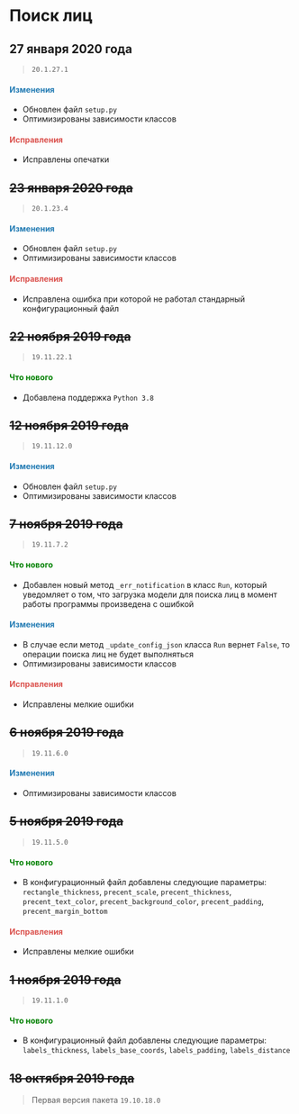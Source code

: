 # Поиск лиц

## 27 января 2020 года

> `20.1.27.1`

<h4><span style="color:#247CB4;">Изменения</span></h4>

- Обновлен файл `setup.py`
- Оптимизированы зависимости классов

<h4><span style="color:#DB534F;">Исправления</span></h4>

- Исправлены опечатки

## ~~23 января 2020 года~~

> `20.1.23.4`

<h4><span style="color:#247CB4;">Изменения</span></h4>

- Обновлен файл `setup.py`
- Оптимизированы зависимости классов

<h4><span style="color:#DB534F;">Исправления</span></h4>

- Исправлена ошибка при которой не работал стандарный конфигурационный файл

## ~~22 ноября 2019 года~~

> `19.11.22.1`

<h4><span style="color:#008000;">Что нового</span></h4>

- Добавлена поддержка `Python 3.8`

## ~~12 ноября 2019 года~~

> `19.11.12.0`

<h4><span style="color:#247CB4;">Изменения</span></h4>

- Обновлен файл `setup.py`
- Оптимизированы зависимости классов

## ~~7 ноября 2019 года~~

> `19.11.7.2`

<h4><span style="color:#008000;">Что нового</span></h4>

- Добавлен новый метод `_err_notification` в класс `Run`, который уведомляет о том, что загрузка модели для поиска лиц в момент работы программы произведена с ошибкой

<h4><span style="color:#247CB4;">Изменения</span></h4>

- В случае если метод `_update_config_json` класса `Run` вернет `False`, то операции поиска лиц не будет выполняться
- Оптимизированы зависимости классов

<h4><span style="color:#DB534F;">Исправления</span></h4>

- Исправлены мелкие ошибки

## ~~6 ноября 2019 года~~

> `19.11.6.0`

<h4><span style="color:#247CB4;">Изменения</span></h4>

- Оптимизированы зависимости классов

## ~~5 ноября 2019 года~~

> `19.11.5.0`

<h4><span style="color:#008000;">Что нового</span></h4>

- В конфигурационный файл добавлены следующие параметры: `rectangle_thickness`, `precent_scale`, `precent_thickness`, `precent_text_color`, `precent_background_color`, `precent_padding`, `precent_margin_bottom`

<h4><span style="color:#DB534F;">Исправления</span></h4>

- Исправлены мелкие ошибки

## ~~1 ноября 2019 года~~

> `19.11.1.0`

<h4><span style="color:#008000;">Что нового</span></h4>

- В конфигурационный файл добавлены следующие параметры: `labels_thickness`, `labels_base_coords`, `labels_padding`, `labels_distance`

## ~~18 октября 2019 года~~

> Первая версия пакета `19.10.18.0`
